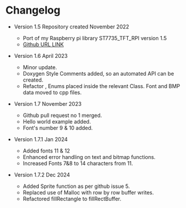 # Changelog

* Version 1.5 Repository created  November 2022
	* Port of my Raspberry pi library ST7735_TFT_RPI version 1.5
	* [Github URL LINK](https://github.com/gavinlyonsrepo/ST7735_TFT_RPI)
	
* Version 1.6 April 2023
	* Minor update.
	* Doxygen Style Comments added, so an automated API can be created.
	* Refactor , Enums placed inside the  relevant Class. Font and BMP data moved to cpp files.

* Version 1.7 November 2023
	* Github pull request no 1 merged. 
	* Hello world example added.
	* Font's number 9 & 10 added.

* Version 1.7.1 Jan 2024
	* Added fonts 11 & 12
	* Enhanced error handling on text and bitmap functions.
	* Increased Fonts 7&8 to 14 characters from 11.
	
* Version 1.7.2 Dec 2024
	* Added Sprite function as per github issue 5.
	* Replaced use of Malloc with row by row buffer writes. 
	* Refactored fillRectangle to fillRectBuffer.
